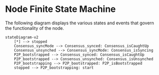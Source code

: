 # Node Finite State Machine

The following diagram displays the various states and events that govern the functionality of the node.

```mermaid
stateDiagram-v2
    [*] --> stopped
    Consensus_syncMode --> Consensus_synced: Consensus_isCaughtUp
    Consensus_unsynched --> Consensus_syncMode: Consensus_isSyncing
    P2P_bootstrapped --> Consensus_synced: Consensus_isCaughtUp
    P2P_bootstrapped --> Consensus_unsynched: Consensus_isUnsynched
    P2P_bootstrapping --> P2P_bootstrapped: P2P_isBootstrapped
    stopped --> P2P_bootstrapping: start
```